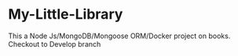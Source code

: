 # My-Little-Library
This a Node Js/MongoDB/Mongoose ORM/Docker project on books. 
Checkout to Develop branch
